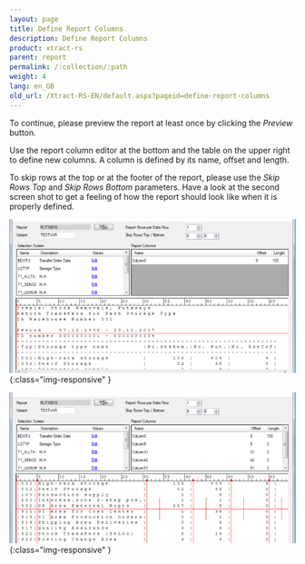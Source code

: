 ```yaml
---
layout: page
title: Define Report Columns
description: Define Report Columns
product: xtract-rs
parent: report
permalink: /:collection/:path
weight: 4
lang: en_GB
old_url: /Xtract-RS-EN/default.aspx?pageid=define-report-columns
---
```


To continue, please preview the report at least once by clicking the *Preview* button.

Use the report column editor at the bottom and the table on the upper right to define new columns. A column is defined by its name, offset and length.

To skip rows at the top or at the footer of the report, please use the *Skip Rows Top* and *Skip Rows Bottom* parameters.
Have a look at the second screen shot to get a feeling of how the report should look like when it is properly defined.

![Report-Define-Columns-001](/img/content/Report-Define-Columns-001.png){:class="img-responsive" }

![Report-Define-Columns-002](/img/content/Report-Define-Columns-002.png){:class="img-responsive" }